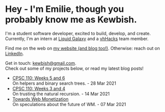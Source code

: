 # Hey - I'm Emilie, though you probably know me as Kewbish. 
I'm a student software developer, excited to build, develop, and create. Currently, I'm an intern at [Liquid Galaxy](https://liquidgalaxy.eu) and a [vhHacks](https://vhhacks.ca) team member.

Find me on the web on [my website (and blog too!)](https://kewbi.sh/). Otherwise: reach out on [LinkedIn](https://www.linkedin.com/in/kewbish/).

Get in touch: [kewbish@gmail.com](mailto:kewbish@gmail.com).  
Check out some of my projects below, or read my latest blog posts!

<!--bp-->
- [CPSC 110: Weeks 5 and 6](https://kewbi.sh/blog/posts/210328/)  
On helpers and binary search trees. - 28 Mar 2021
- [CPSC 110: Weeks 3 and 4](https://kewbi.sh/blog/posts/210314/)  
On trusting the natural recursion. - 14 Mar 2021
- [Towards Web Monetization](https://kewbi.sh/blog/posts/210307/)  
On speculations about the future of WM. - 07 Mar 2021
